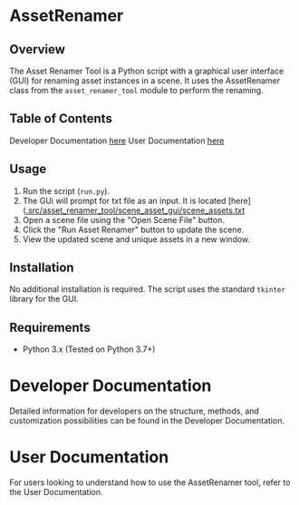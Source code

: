# AssetRenamer

## Overview
The Asset Renamer Tool is a Python script with a graphical user interface (GUI) for renaming asset instances in a scene. It uses the AssetRenamer class from the `asset_renamer_tool` module to perform the renaming.

## Table of Contents
Developer Documentation [here](./docs/developer/developer_documentation.md)
User Documentation [here](".docs/user/user_documentation.md")

## Usage

1. Run the script (`run.py`).
2. The GUi will prompt for txt file as an input. It is located [here]([.src/asset_renamer_tool/scene_asset_gui/scene_assets.txt](https://github.com/Dante-yamato/asset-renamer-tool/blob/main/src/asset_renamer_tool/scene_asset_gui/scene_assets.txt)
3. Open a scene file using the "Open Scene File" button.
4. Click the "Run Asset Renamer" button to update the scene.
5. View the updated scene and unique assets in a new window.

## Installation

No additional installation is required. The script uses the standard `tkinter` library for the GUI.

## Requirements

- Python 3.x (Tested on Python 3.7+)

# Developer Documentation
Detailed information for developers on the structure, methods, and customization possibilities can be found in the Developer Documentation.

# User Documentation
For users looking to understand how to use the AssetRenamer tool, refer to the User Documentation.
